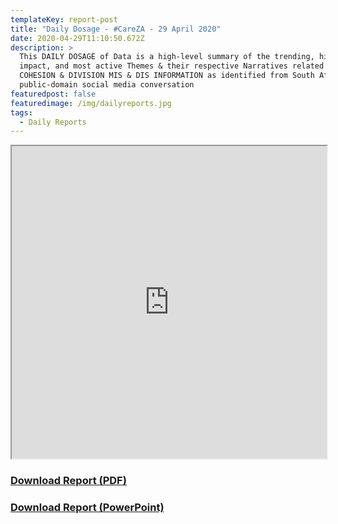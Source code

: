 ```yaml
---
templateKey: report-post
title: "Daily Dosage - #CareZA - 29 April 2020"
date: 2020-04-29T11:10:50.672Z
description: >
  This DAILY DOSAGE of Data is a high-level summary of the trending, highest
  impact, and most active Themes & their respective Narratives related to SOCIAL
  COHESION & DIVISION MIS & DIS INFORMATION as identified from South African
  public-domain social media conversation
featuredpost: false
featuredimage: /img/dailyreports.jpg
tags:
  - Daily Reports
---
```

<iframe src="https://drive.google.com/file/d/1CjasRYP3fHTHefokN2Y3JJzfMvZGYheP/preview" width="100%" height="500"></iframe>
<a href="https://drive.google.com/u/0/uc?id=1CjasRYP3fHTHefokN2Y3JJzfMvZGYheP&export=download" target="blank"><h3><strong>Download Report (PDF)</h3></strong></a>
<a href="https://docs.google.com/presentation/d/1uIxhm8Td_DLH4e577dlRkhuBY4me0yYsioO6VFYzgaM/edit?usp=sharing" target="blank"><h3><strong>Download Report (PowerPoint)</h3></strong></a>


